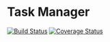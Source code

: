 # Task Manager

[![Build Status](https://travis-ci.org/AnastasiyaYS/dualboot-task-manager.svg?branch=develop)](https://travis-ci.org/AnastasiyaYS/dualboot-task-manager)
[![Coverage Status](https://coveralls.io/repos/github/AnastasiyaYS/dualboot-task-manager/badge.svg?branch=develop)](https://coveralls.io/github/AnastasiyaYS/dualboot-task-manager?branch=develop)
